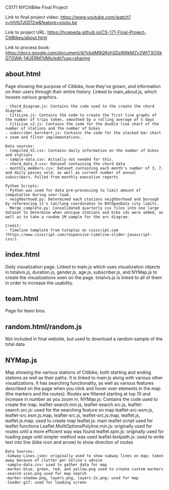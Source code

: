 CS171 NYCitiBike Final Project

Link to final project video: https://www.youtube.com/watch?v=hIVb7JG512w&feature=youtu.be

Link to project URL: https://hcepeda.github.io/CS-171-Final-Project-CitiBikes/about.html

Link to process book: https://docs.google.com/document/d/1cbdM9QRzhSDz89IkMZv2WtTXOSkGTGWA-14UERM7dMs/edit?usp=sharing


about.html
----------
Page showing the purpose of Citibike, how they've grown, and information on their users through their entire history. Linked to main_about.js, which houses various graphics. 

    - Chord_Diagram.js: Contains the code used to the create the chord diagram.
    - CitiLine.js: Contains the code to create the first line graphs of the number of trips taken, smoothed by a rolling average of 5 days
    - CitiLive_v2.js: Contains the code for the double line chart of the number of stations and the number of bikes
    - subscriber_barchart.js: Contains the code for the stacked bar chart + zoom and filter implementations.

    Data sources:
    - Compiled_V2.csv: Contains daily information on the number of bikes and stations
    - sample-data.csv: Actually not needed for this.
    - chord_data_3.csv: Dataset containing the chord data
    - monthly_members.csv: Dataset containing each month's number of 3, 7, and daily passes sold, as well as current number of annual subscribers. Pulled from monthly executive reports

    Python Scripts:
    - Python was used for data pre-processing to limit amount of computation during user-load.
    - neighborhood.py: Determined each stations neighborhood and borough by referencing it's lat/long coordinates to NYCOpenData city limits.
    - Merge_complete.py: Consolidated quarterly csv files into one large dataset to determine when unnique stations and bike ids were added, as well as to take a random 1M sample for the arc diagram.

    Credit:
    - Timeline template from tutsplus on cssscript.com (https://www.cssscript.com/responsive-timeline-slider-javascript-css/).

index.html
----------
Daily visualization page. Linked to main.js which uses visualization objects in totalvis.js, duration.js, gender.js, age.js, subscriber.js, and NYMap.js to create the visualizations seen on the page. totalvis.js is linked to all of them in order to increase the usability. 

team.html
----------
Page for team bios.

random.html/random.js
----------
Not included in final website, but used to download a random sample of the total data

NYMap.js
-----------
Map showing the various stations of Citibike, both starting and ending stations as well as their paths. It is linked to main.js along with various other visualizations. It has searching functionality, as well as various features described on the page when you click and hover over elements in the map (the markers and the routes). Routes are filtered starting at top 10 and increase in number as you zoom in. 
	NYMap.js: Contains the code used to create the map.
	leaflet-search.min.js, leaflet-search.src.js, leaflet-search.src.js: used for the searching feature on map
	leaflet-src-esm.js, leaflet-src.esm.js.map, leaflet-src.js, leaflet-src.js.map, leaflet.js, leaflet.js.map: used to create map
	leaflet.js: main leaflet script used for leaflet functions
	Leaflet.MultiOptionsPolyline.min.js: originally used for routes until a more efficient way was found
	leaflet.spin.js: originally used for loading page until simpler method was used
	leaflet.textpath.js: used to write text into line (bike icon and arrow) to show direction of routes


	Data Sources:
	-Subway-Lines.json: originally used to show subway lines on map; taken away because of clutter per Celina's advice
	-sample-data.csv: used to gather data for map
	-marker-blue, green, red, and yellow.png used to create custom markers
	-search-icon.png used for map search
	-marker-shadow.png, layers.png, layers-2x.png: used for map
	-loader.gif: used for loading screen

